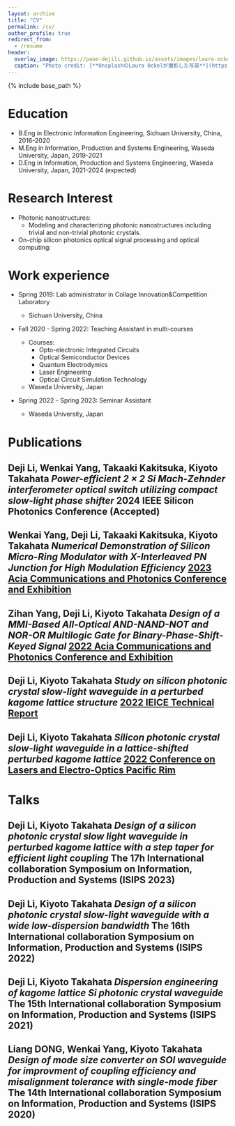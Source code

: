 ```yaml
---
layout: archive
title: "CV"
permalink: /cv/
author_profile: true
redirect_from:
  - /resume
header:
  overlay_image: https://paoe-dejili.github.io/assets/images/laura-ockel-qOx9KsvpqcM-unsplash.jpg
  caption: "Photo credit: [**UnsplashのLaura Ockelが撮影した写真**](https://unsplash.com/ja/%E5%86%99%E7%9C%9F/qOx9KsvpqcM)"  
---
```


{% include base_path %}

Education
======
* B.Eng in Electronic Information Engineering, Sichuan University, China, 2016-2020
* M.Eng in Information, Production and Systems Engineering, Waseda University, Japan, 2019-2021
* D.Eng in Information, Production and Systems Engineering, Waseda University, Japan, 2021-2024 (expected)

Research Interest
======
* Photonic nanostructures: 
  * Modeling and characterizing photonic nanostructures including trivial and non-trivial photonic crystals.
* On-chip silicon photonics optical signal processing and optical computing: 
  <!-- * Developing and analyzing programmable photonic processors for signal processing and optical computing -->
<!-- * Silicon photonic devices: -->
  <!-- * Developing and analyzing high-performance on-chip optoelectronic devices. -->

Work experience
======
* Spring 2019: Lab administrator in Collage Innovation&Competition Laboratory
  * Sichuan University, China
  <!-- * Duties included: Experiment equipment maintenance, CNC and 3D printing safety management and operation instructions, and PCB design and 3D modeling instructions -->

* Fall 2020 - Spring 2022: Teaching Assistant in multi-courses
  * Courses: 
    * Opto-electronic Integrated Circuits
    * Optical Semiconductor Devices
    * Quantum Electrodymics
    * Laser Engineering
    * Optical Circuit Simulation Technology
  * Waseda University, Japan
  <!-- * Duties included: Handling homework and reports, tracking student attendance, and Q&A after class -->

* Spring 2022 - Spring 2023: Seminar Assistant
  * Waseda University, Japan
  <!-- * Duties included: Hosting the seminar, providing suggestions, and giving questions -->
  
Publications
======

Deji Li, Wenkai Yang, Takaaki Kakitsuka, Kiyoto Takahata
***Power-efficient 2 × 2 Si Mach-Zehnder interferometer optical switch utilizing compact slow-light phase shifter***
2024 IEEE Silicon Photonics Conference (Accepted)
---
Wenkai Yang, Deji Li, Takaaki Kakitsuka, Kiyoto Takahata
***Numerical Demonstration of Silicon Micro-Ring Modulator with X-Interleaved PN Junction for High Modulation Efficiency***
[2023 Acia Communications and Photonics Conference and Exhibition](https://ieeexplore.ieee.org/abstract/document/10369178)
---
Zihan Yang, Deji Li, Kiyoto Takahata
***Design of a MMI-Based All-Optical AND-NAND-NOT and NOR-OR Multilogic Gate for Binary-Phase-Shift-Keyed Signal***
[2022 Acia Communications and Photonics Conference and Exhibition](https://ieeexplore.ieee.org/abstract/document/10088751)
---
Deji Li, Kiyoto Takahata
***Study on silicon photonic crystal slow-light waveguide in a perturbed kagome lattice structure***
[2022 IEICE Technical Report](https://ken.ieice.org/ken/paper/20221021GCN2/eng/)
---
Deji Li, Kiyoto Takahata
***Silicon photonic crystal slow-light waveguide in a lattice-shifted perturbed kagome lattice***
[2022 Conference on Lasers and Electro-Optics Pacific Rim](https://opg.optica.org/abstract.cfm?uri=CLEOPR-2022-P_CTu8_04)
---

Talks
======

Deji Li, Kiyoto Takahata
***Design of a silicon photonic crystal slow light waveguide in perturbed kagome lattice with a step taper for efficient light coupling***
The 17h International collaboration Symposium on Information, Production and Systems (ISIPS 2023) 
---
Deji Li, Kiyoto Takahata
***Design of a silicon photonic crystal slow-light waveguide with a wide low-dispersion bandwidth***
The 16th International collaboration Symposium on Information, Production and Systems (ISIPS 2022) 
---
Deji Li, Kiyoto Takahata
***Dispersion engineering of kagome lattice Si photonic crystal waveguide***
The 15th International collaboration Symposium on Information, Production and Systems (ISIPS 2021) 
---
Liang DONG, Wenkai Yang, Kiyoto Takahata
***Design of mode size converter on SOI waveguide for improvment of coupling efficiency and misalignment tolerance with single-mode fiber***
The 14th International collaboration Symposium on Information, Production and Systems (ISIPS 2020) 
---

<!-- Technical Proficiencies
====== -->
<!-- * Electronic Engineering
  * PCB design farbrication and test. 
  * Microprocessor-related programs and peripheral circuit design.
* Photonics and Optoelectronics
  * Sub-skill 2.1
  * Sub-skill 2.2 -->
<!-- * For personal hobbies:
  * PCB design, farbrication, and test. 
  * Microprocessor and FPGA-related programing (C, Verilog) and peripheral circuit design.
  * 3D structure modeling and 3D-printing
* For academic research:
  * Programming languages: Matlab, Python, C
  * Academic software: COMSOL Multiphysics, Lumerical, Rsoft, MIT MEEP (MPB)
  * Platforms: Linux (Ubuntu and Centos): Building environment for multi-user remote access
* Great insterest in solving problems not only in academic research but also in daily life
  * I am not an expert in any specific programming language. To solve the problem, I am willing to use but not limited to programming languages such as C, C++, Python, Verilog, and Matlab -->
